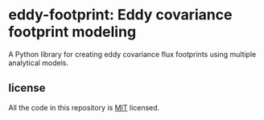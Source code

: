 # eddy-footprint: Eddy covariance footprint modeling

A Python library for creating eddy covariance flux footprints using multiple analytical models.

## license

All the code in this repository is [MIT](https://choosealicense.com/licenses/mit/) licensed.
